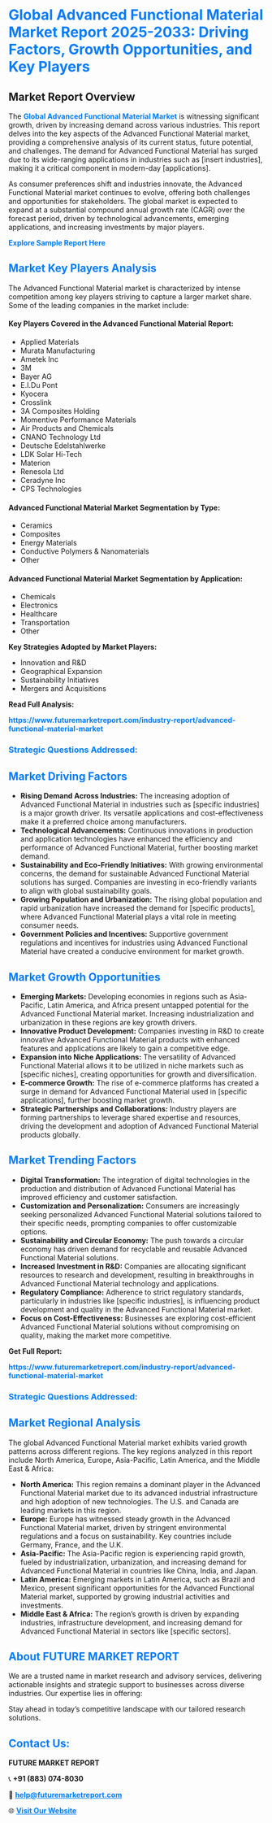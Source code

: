 <h1 style="color: #007BFF;">Global Advanced Functional Material Market Report 2025-2033: Driving Factors, Growth Opportunities, and Key Players</h1>

<section id="overview">
<h2>Market Report Overview</h2>
<p>The <a href="https://www.futuremarketreport.com/industry-report/advanced-functional-material-market" style="color: #007BFF; text-decoration: none;"><strong>Global Advanced Functional Material Market</strong></a> is witnessing significant growth, driven by increasing demand across various industries. This report delves into the key aspects of the Advanced Functional Material market, providing a comprehensive analysis of its current status, future potential, and challenges. The demand for Advanced Functional Material has surged due to its wide-ranging applications in industries such as [insert industries], making it a critical component in modern-day [applications].</p>
<p>As consumer preferences shift and industries innovate, the Advanced Functional Material market continues to evolve, offering both challenges and opportunities for stakeholders. The global market is expected to expand at a substantial compound annual growth rate (CAGR) over the forecast period, driven by technological advancements, emerging applications, and increasing investments by major players.</p>
</section>

<section id="overview">
<p><a href="https://www.futuremarketreport.com/request-sample/reportId=106195" style="color: #007BFF; text-decoration: none;"><strong>Explore Sample Report Here</strong></a></p>
</section>

<section id="key-players">
<h2 style="color: #007BFF;">Market Key Players Analysis</h2>
<p>The Advanced Functional Material market is characterized by intense competition among key players striving to capture a larger market share. Some of the leading companies in the market include:</p>
<h4>Key Players Covered in the Advanced Functional Material Report:</h4>
<ul><li>Applied Materials</li><li>Murata Manufacturing</li><li>Ametek Inc</li><li>3M</li><li>Bayer AG</li><li>E.I.Du Pont</li><li>Kyocera</li><li>Crosslink</li><li>3A Composites Holding</li><li>Momentive Performance Materials</li><li>Air Products and Chemicals</li><li>CNANO Technology Ltd</li><li>Deutsche Edelstahlwerke</li><li>LDK Solar Hi-Tech</li><li>Materion</li><li>Renesola Ltd</li><li>Ceradyne Inc</li><li>CPS Technologies</li></ul>
<h4>Advanced Functional Material Market Segmentation by Type:</h4>
<ul><li>Ceramics</li><li>Composites</li><li>Energy Materials</li><li>Conductive Polymers &amp; Nanomaterials</li><li>Other</li></ul>

<h4>Advanced Functional Material Market Segmentation by Application:</h4>
<ul><li>Chemicals</li><li>Electronics</li><li>Healthcare</li><li>Transportation</li><li>Other</li></ul>
<p><strong>Key Strategies Adopted by Market Players:</strong></p>
<ul>
<li>Innovation and R&D</li>
<li>Geographical Expansion</li>
<li>Sustainability Initiatives</li>
<li>Mergers and Acquisitions</li>
</ul>
</section>

<section>
<p><strong>Read Full Analysis: </strong></p><a href="https://www.futuremarketreport.com/industry-report/advanced-functional-material-market" style="color: #007BFF; text-decoration: none;"><strong>https://www.futuremarketreport.com/industry-report/advanced-functional-material-market</strong></a>
<h3 style="color: #007BFF;">Strategic Questions Addressed:</h3>
</section>

<section id="driving-factors">
<h2 style="color: #007BFF;">Market Driving Factors</h2>
<ul>
<li><strong>Rising Demand Across Industries:</strong> The increasing adoption of Advanced Functional Material in industries such as [specific industries] is a major growth driver. Its versatile applications and cost-effectiveness make it a preferred choice among manufacturers.</li>
<li><strong>Technological Advancements:</strong> Continuous innovations in production and application technologies have enhanced the efficiency and performance of Advanced Functional Material, further boosting market demand.</li>
<li><strong>Sustainability and Eco-Friendly Initiatives:</strong> With growing environmental concerns, the demand for sustainable Advanced Functional Material solutions has surged. Companies are investing in eco-friendly variants to align with global sustainability goals.</li>
<li><strong>Growing Population and Urbanization:</strong> The rising global population and rapid urbanization have increased the demand for [specific products], where Advanced Functional Material plays a vital role in meeting consumer needs.</li>
<li><strong>Government Policies and Incentives:</strong> Supportive government regulations and incentives for industries using Advanced Functional Material have created a conducive environment for market growth.</li>
</ul>
</section>

<section id="growth-opportunities">
<h2 style="color: #007BFF;">Market Growth Opportunities</h2>
<ul>
<li><strong>Emerging Markets:</strong> Developing economies in regions such as Asia-Pacific, Latin America, and Africa present untapped potential for the Advanced Functional Material market. Increasing industrialization and urbanization in these regions are key growth drivers.</li>
<li><strong>Innovative Product Development:</strong> Companies investing in R&D to create innovative Advanced Functional Material products with enhanced features and applications are likely to gain a competitive edge.</li>
<li><strong>Expansion into Niche Applications:</strong> The versatility of Advanced Functional Material allows it to be utilized in niche markets such as [specific niches], creating opportunities for growth and diversification.</li>
<li><strong>E-commerce Growth:</strong> The rise of e-commerce platforms has created a surge in demand for Advanced Functional Material used in [specific applications], further boosting market growth.</li>
<li><strong>Strategic Partnerships and Collaborations:</strong> Industry players are forming partnerships to leverage shared expertise and resources, driving the development and adoption of Advanced Functional Material products globally.</li>
</ul>
</section>

<section id="trending-factors">
<h2 style="color: #007BFF;">Market Trending Factors</h2>
<ul>
<li><strong>Digital Transformation:</strong> The integration of digital technologies in the production and distribution of Advanced Functional Material has improved efficiency and customer satisfaction.</li>
<li><strong>Customization and Personalization:</strong> Consumers are increasingly seeking personalized Advanced Functional Material solutions tailored to their specific needs, prompting companies to offer customizable options.</li>
<li><strong>Sustainability and Circular Economy:</strong> The push towards a circular economy has driven demand for recyclable and reusable Advanced Functional Material solutions.</li>
<li><strong>Increased Investment in R&D:</strong> Companies are allocating significant resources to research and development, resulting in breakthroughs in Advanced Functional Material technology and applications.</li>
<li><strong>Regulatory Compliance:</strong> Adherence to strict regulatory standards, particularly in industries like [specific industries], is influencing product development and quality in the Advanced Functional Material market.</li>
<li><strong>Focus on Cost-Effectiveness:</strong> Businesses are exploring cost-efficient Advanced Functional Material solutions without compromising on quality, making the market more competitive.</li>
</ul>
</section>

<section>
<p><strong>Get Full Report: </strong></p><a href="https://www.futuremarketreport.com/industry-report/advanced-functional-material-market" style="color: #007BFF; text-decoration: none;"><strong>https://www.futuremarketreport.com/industry-report/advanced-functional-material-market</strong></a>
<h3 style="color: #007BFF;">Strategic Questions Addressed:</h3>
</section>


<section id="regional-analysis">
<h2 style="color: #007BFF;">Market Regional Analysis</h2>
<p>The global Advanced Functional Material market exhibits varied growth patterns across different regions. The key regions analyzed in this report include North America, Europe, Asia-Pacific, Latin America, and the Middle East & Africa:</p>
<ul>
<li><strong>North America:</strong> This region remains a dominant player in the Advanced Functional Material market due to its advanced industrial infrastructure and high adoption of new technologies. The U.S. and Canada are leading markets in this region.</li>
<li><strong>Europe:</strong> Europe has witnessed steady growth in the Advanced Functional Material market, driven by stringent environmental regulations and a focus on sustainability. Key countries include Germany, France, and the U.K.</li>
<li><strong>Asia-Pacific:</strong> The Asia-Pacific region is experiencing rapid growth, fueled by industrialization, urbanization, and increasing demand for Advanced Functional Material in countries like China, India, and Japan.</li>
<li><strong>Latin America:</strong> Emerging markets in Latin America, such as Brazil and Mexico, present significant opportunities for the Advanced Functional Material market, supported by growing industrial activities and investments.</li>
<li><strong>Middle East & Africa:</strong> The region’s growth is driven by expanding industries, infrastructure development, and increasing demand for Advanced Functional Material in sectors like [specific sectors].</li>
</ul>
</section>

<footer>
<h2 style="color: #007BFF;">About FUTURE MARKET REPORT</h2>
<p>We are a trusted name in market research and advisory services, delivering actionable insights and strategic support to businesses across diverse industries. Our expertise lies in offering:</p>

<p>Stay ahead in today’s competitive landscape with our tailored research solutions.</p>

<h2 style="color: #007BFF;">Contact Us:</h2>
<p><strong>FUTURE MARKET REPORT</strong></p>
<p>📞 <strong>+91 (883) 074-8030</strong></p>
<p>📧 <strong><a href="mailto:help@futuremarketreport.com" style="color: #007BFF;">help@futuremarketreport.com</a></strong></p>
<p>🌐 <strong><a href="https://www.futuremarketreport.com/" style="color: #007BFF;">Visit Our Website</a></strong></p>
</footer>